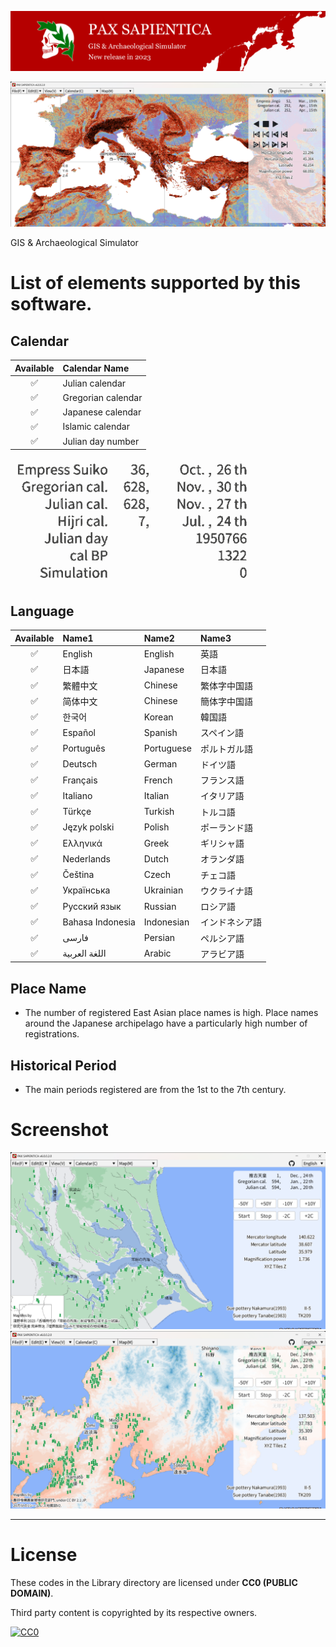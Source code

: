 ![PAX SAPIENTICA Logo](./Image/Logo/TitleBanner3.svg)

![Screenshot](./Image/Screenshot/Best.png)

GIS & Archaeological Simulator

# List of elements supported by this software.

## Calendar

|Available|Calendar Name|
|:---:|:---|
|✅|Julian calendar|
|✅|Gregorian calendar|
|✅|Japanese calendar|
|✅|Islamic calendar|
|✅|Julian day number|

![Calendar](./Image/Other/Calendar20230709.gif)

## Language

|Available|Name1|Name2|Name3|
|:---:|:---|:---|:---|
|✅|English|English|英語|
|✅|日本語|Japanese|日本語|
|✅|繁體中文|Chinese|繁体字中国語|
|✅|简体中文|Chinese|簡体字中国語|
|✅|한국어|Korean|韓国語|
|✅|Español|Spanish|スペイン語|
|✅|Português|Portuguese|ポルトガル語|
|✅|Deutsch|German|ドイツ語|
|✅|Français|French|フランス語|
|✅|Italiano|Italian|イタリア語|
|✅|Türkçe|Turkish|トルコ語|
|✅|Język polski|Polish|ポーランド語|
|✅|Ελληνικά|Greek|ギリシャ語|
|✅|Nederlands|Dutch|オランダ語|
|✅|Čeština|Czech|チェコ語|
|✅|Українська|Ukrainian|ウクライナ語|
|✅|Русский язык|Russian|ロシア語|
|✅|Bahasa Indonesia|Indonesian|インドネシア語|
|✅|فارسی|Persian|ペルシア語|
|✅|اللغة العربية|Arabic|アラビア語|

## Place Name
- The number of registered East Asian place names is high. Place names around the Japanese archipelago have a particularly high number of registrations.

## Historical Period
- The main periods registered are from the 1st to the 7th century.

# Screenshot
![Screenshot](./Image/Screenshot/PAX%20SAPIENTICA%20v6.0.0.2.0%202023_05_09%201_00_32.png)
![Screenshot](./Image/Screenshot/PAX%20SAPIENTICA%20v6.0.0.2.0%202023_05_11%2023_26_47.png)

---

# License

These codes in the Library directory are licensed under **CC0 (PUBLIC DOMAIN)**.

Third party content is copyrighted by its respective owners.

[![CC0](https://mirrors.creativecommons.org/presskit/buttons/88x31/svg/cc-zero.svg "CC0")](http://creativecommons.org/publicdomain/zero/1.0/deed.en)
